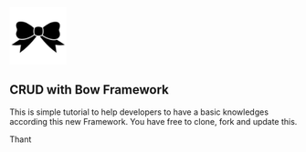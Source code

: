 <img src="https://raw.githubusercontent.com/bowphp/arts/master/bow.jpg" width="100">

## CRUD with Bow Framework

This is simple tutorial to help developers to have a basic knowledges according this new Framework.
You have free to clone, fork and update this.

Thant
